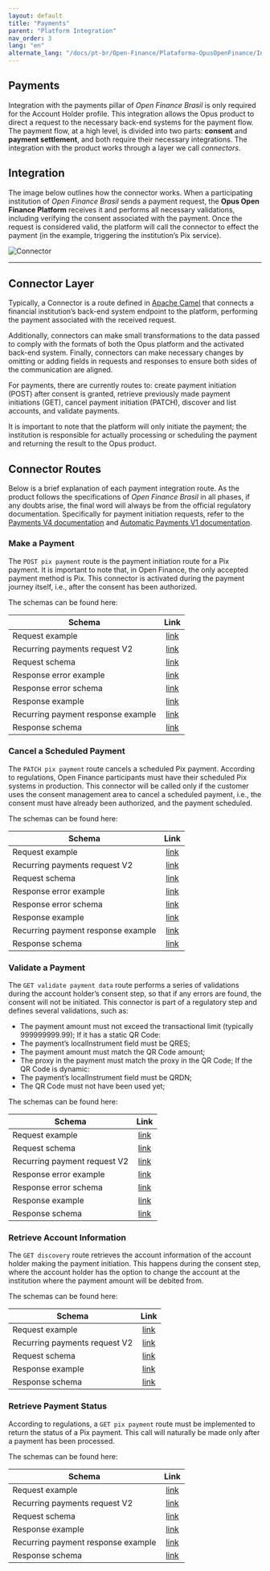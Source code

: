 ```yaml
---
layout: default
title: "Payments"
parent: "Platform Integration"
nav_order: 3
lang: "en"
alternate_lang: "/docs/pt-br/Open-Finance/Plataforma-OpusOpenFinance/Integração/CamadaIntegraçãoPagamentos/"
---
```


<!-- WIP... Precisa traduzir a página "CamadaIntegraçãoPagamentos" e colocar aqui. Por enquanto, está com o conteúdo de Conectores-pagto, que é antigo -->

## Payments

Integration with the payments pillar of _Open Finance Brasil_ is only required for the Account Holder profile. This integration allows the Opus product to direct a request to the necessary back-end systems for the payment flow. The payment flow, at a high level, is divided into two parts: **consent** and **payment settlement**, and both require their necessary integrations. The integration with the product works through a layer we call _connectors_.

## Integration

The image below outlines how the connector works. When a participating institution of _Open Finance Brasil_ sends a payment request, the **Opus Open Finance Platform** receives it and performs all necessary validations, including verifying the consent associated with the payment. Once the request is considered valid, the platform will call the connector to effect the payment (in the example, triggering the institution’s Pix service).

![Connector](./images/Conector.png)

---

## Connector Layer

Typically, a Connector is a route defined in [Apache Camel](https://camel.apache.org) that connects a financial institution’s back-end system endpoint to the platform, performing the payment associated with the received request.

Additionally, connectors can make small transformations to the data passed to comply with the formats of both the Opus platform and the activated back-end system. Finally, connectors can make necessary changes by omitting or adding fields in requests and responses to ensure both sides of the communication are aligned.

For payments, there are currently routes to: create payment initiation (POST) after consent is granted, retrieve previously made payment initiations (GET), cancel payment initiation (PATCH), discover and list accounts, and validate payments.

It is important to note that the platform will only initiate the payment; the institution is responsible for actually processing or scheduling the payment and returning the result to the Opus product.

## Connector Routes

Below is a brief explanation of each payment integration route. As the product follows the specifications of _Open Finance Brasil_ in all phases, if any doubts arise, the final word will always be from the official regulatory documentation. Specifically for payment initiation requests, refer to the [Payments V4 documentation](https://openfinancebrasil.atlassian.net/wiki/spaces/OF/pages/347079010/Informa+es+T+cnicas+-+SV+Pagamentos+-+v4.0.0) and [Automatic Payments V1 documentation](https://openfinancebrasil.atlassian.net/wiki/spaces/OF/pages/345178397/Informa+es+T+cnicas+-+SV+Pagamentos+Autom+ticos+-+v2.0.0).

### Make a Payment

The `POST pix payment` route is the payment initiation route for a Pix payment. It is important to note that, in Open Finance, the only accepted payment method is Pix. This connector is activated during the payment journey itself, i.e., after the consent has been authorized.

The schemas can be found here:

|Schema                             | Link        |
|-----------------------------------|:-----------:|
|Request example  |[link](./Schemas_conector_pgto/payment/paymentsPostPixPayments_v3/request-example.json)|
|Recurring payments request V2  |[link](./Schemas_conector_pgto/payment/paymentsPostPixPayments_v3/request-recurring-example-v2.json)|
|Request schema  |[link](./Schemas_conector_pgto/payment/paymentsPostPixPayments_v3/request-schema.json)|
|Response error example  |[link](./Schemas_conector_pgto/payment/paymentsPostPixPayments_v3/response-error-example.json)|
|Response error schema  |[link](./Schemas_conector_pgto/payment/paymentsPostPixPayments_v3/response-error-schema.json)|
|Response example  |[link](./Schemas_conector_pgto/payment/paymentsPostPixPayments_v3/response-example.json)|
|Recurring payment response example  |[link](./Schemas_conector_pgto/payment/paymentsPostPixPayments_v3/response-recurring-example.json)|
|Response schema  |[link](./Schemas_conector_pgto/payment/paymentsPostPixPayments_v3/response-schema.json)|

### Cancel a Scheduled Payment

The `PATCH pix payment` route cancels a scheduled Pix payment. According to regulations, Open Finance participants must have their scheduled Pix systems in production. This connector will be called only if the customer uses the consent management area to cancel a scheduled payment, i.e., the consent must have already been authorized, and the payment scheduled.

The schemas can be found here:

|Schema                             | Link        |
|-----------------------------------|:-----------:|
|Request example  |[link](./Schemas_conector_pgto/payment/paymentsPatchPixPaymentsPaymentId_v3/request-example.json)|
|Recurring payments request V2  |[link](./Schemas_conector_pgto/payment/paymentsPatchPixPaymentsPaymentId_v3/request-recurring-example-v2.json)|
|Request schema  |[link](./Schemas_conector_pgto/payment/paymentsPatchPixPaymentsPaymentId_v3/request-schema.json)|
|Response error example  |[link](./Schemas_conector_pgto/payment/paymentsPatchPixPaymentsPaymentId_v3/response-error-example.json)|
|Response error schema  |[link](./Schemas_conector_pgto/payment/paymentsPatchPixPaymentsPaymentId_v3/response-error-schema.json)|
|Response example  |[link](./Schemas_conector_pgto/payment/paymentsPatchPixPaymentsPaymentId_v3/response-example.json)|
|Recurring payment response example  |[link](./Schemas_conector_pgto/payment/paymentsPatchPixPaymentsPaymentId_v3/response-recurring-example.json)|
|Response schema  |[link](./Schemas_conector_pgto/payment/paymentsPatchPixPaymentsPaymentId_v3/response-schema.json)|

### Validate a Payment

The `GET validate payment data` route performs a series of validations during the account holder’s consent step, so that if any errors are found, the consent will not be initiated. This connector is part of a regulatory step and defines several validations, such as:

- The payment amount must not exceed the transactional limit (typically 999999999.99);
If it has a static QR Code:
- The payment’s localInstrument field must be QRES;
- The payment amount must match the QR Code amount;
- The proxy in the payment must match the proxy in the QR Code;
If the QR Code is dynamic:
- The payment’s localInstrument field must be QRDN;
- The QR Code must not have been used yet;

The schemas can be found here:

|Schema                             | Link        |
|-----------------------------------|:-----------:|
|Request example  |[link](./Schemas_conector_pgto/consent/validatePaymentData/request-example.json)|
|Request schema  |[link](./Schemas_conector_pgto/consent/validatePaymentData/request-schema.json)|
|Recurring payment request V2  |[link](./Schemas_conector_pgto/consent/validatePaymentData/request-recurring-example-v2.json)|
|Response error example  |[link](./Schemas_conector_pgto/consent/validatePaymentData/response-error-example.json)|
|Response error schema  |[link](./Schemas_conector_pgto/consent/validatePaymentData/response-error-schema.json)|
|Response example  |[link](./Schemas_conector_pgto/consent/validatePaymentData/response-example.json)|
|Response schema  |[link](./Schemas_conector_pgto/consent/validatePaymentData/response-schema.json)|

### Retrieve Account Information

The `GET discovery` route retrieves the account information of the account holder making the payment initiation. This happens during the consent step, where the account holder has the option to change the account at the institution where the payment amount will be debited from.

The schemas can be found here:

|Schema                             | Link        |
|-----------------------------------|:-----------:|
|Request example  |[link](./Schemas_conector_pgto/consent/discoverPayments_v2/request-example-pix.json)|
|Recurring payments request V2  |[link](./Schemas_conector_pgto/consent/discoverPayments_v2/request-example-recurring-pix-v2.json)|
|Request schema  |[link](./Schemas_conector_pgto/consent/discoverPayments_v2/request-schema.json)|
|Response example  |[link](./Schemas_conector_pgto/consent/discoverPayments_v2/response-example.json)|
|Response schema  |[link](./Schemas_conector_pgto/consent/discoverPayments_v2/response-schema.json)|

### Retrieve Payment Status

According to regulations, a `GET pix payment` route must be implemented to return the status of a Pix payment. This call will naturally be made only after a payment has been processed.

The schemas can be found here:

|Schema                             | Link        |
|-----------------------------------|:-----------:|
|Request example  |[link](./Schemas_conector_pgto/payment/paymentsGetPixPaymentsPaymentId_v3/request-example.json)|
|Recurring payments request V2  |[link](./Schemas_conector_pgto/payment/paymentsGetPixPaymentsPaymentId_v3/request-recurring-example-v2.json)|
|Request schema  |[link](./Schemas_conector_pgto/payment/paymentsGetPixPaymentsPaymentId_v3/request-schema.json)|
|Response example  |[link](./Schemas_conector_pgto/payment/paymentsGetPixPaymentsPaymentId_v3/response-example.json)|
|Recurring payment response example  |[link](./Schemas_conector_pgto/payment/paymentsGetPixPaymentsPaymentId_v3/response-recurring-example.json)|
|Response schema  |[link](./Schemas_conector_pgto/payment/paymentsGetPixPaymentsPaymentId_v3/response-schema.json)|
